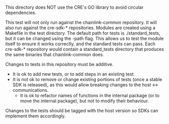 This directory does NOT use the CRE's GO library to avoid circular dependencies.

This test will not only run against the chainlink-common repository.
It will also run against the cre-sdk-* repositories.
Modules are created using a Makefile in the test directory.
The default path for tests is ./standard_tests, but it can be changed using the -path flag.
This allows us to test the module itself to ensure it works correctly, and the standard tests can pass.
Each cre-sdk-* repository would contain a standard_tests directory that produces the same binaries that chainlink-common does.

Changes to tests in this repository must be additive.
* It is ok to add new tests, or to add steps in an existing test.
* It is not ok to remove or change existing portions of tests (once a stable SDK is released), as this would allow breaking changes to the host <-> communications.
  * It is ok to refactor names of functions in the internal package (or to move the internal package), but not to modify their behaviour. 

  
Changes to the tests should be tagged with the host version so SDKs can implement them accordingly.